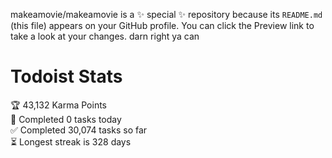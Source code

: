 makeamovie/makeamovie is a ✨ special ✨ repository because its `README.md` (this file) appears on your GitHub profile.
You can click the Preview link to take a look at your changes. darn right ya can

# Todoist Stats

<!-- TODO-IST:START -->
🏆  43,132 Karma Points           
🌸  Completed 0 tasks today           
✅  Completed 30,074 tasks so far           
⏳  Longest streak is 328 days
<!-- TODO-IST:END -->